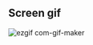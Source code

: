 <h2>Screen gif</h2>



![ezgif com-gif-maker](https://user-images.githubusercontent.com/117666528/210584455-11c36c1a-c38c-4abb-b7ee-bf4da778ee62.gif)
